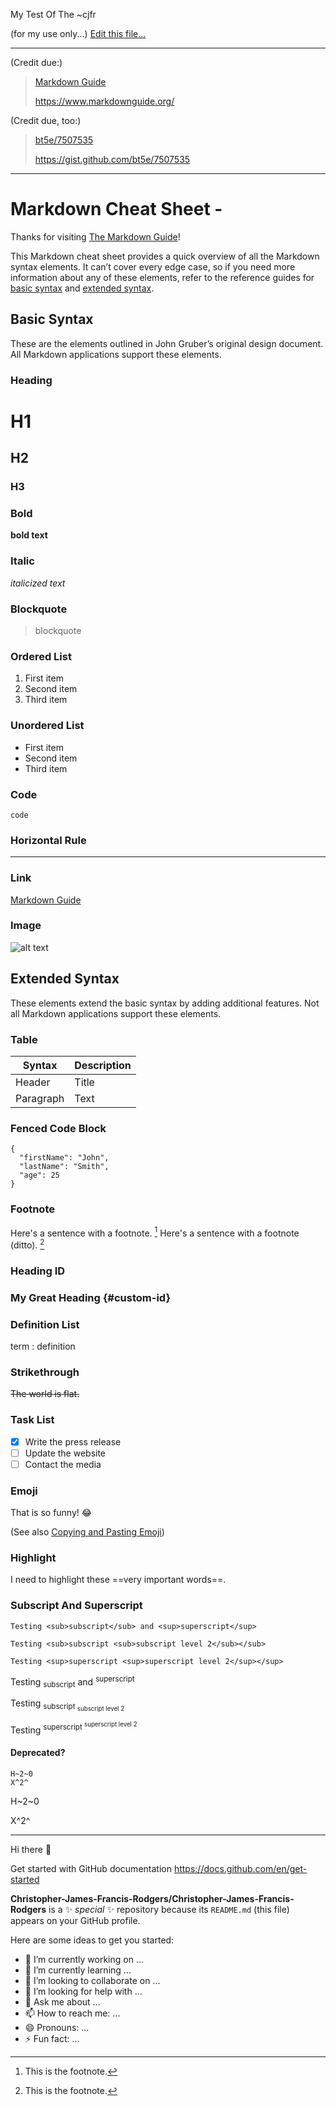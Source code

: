 My Test Of The ~cjfr

(for my use only...)
[Edit this file...](https://github.com/Christopher-James-Francis-Rodgers/Christopher-James-Francis-Rodgers/edit/main/README.md)

---

(Credit due:) 

> [Markdown Guide](https://www.markdownguide.org)
> 
> https://www.markdownguide.org/

(Credit due, too:)

> [bt5e/7507535](https://gist.github.com/bt5e/7507535)
>
> https://gist.github.com/bt5e/7507535



---

# Markdown Cheat Sheet - 

Thanks for visiting [The Markdown Guide](https://www.markdownguide.org)!

This Markdown cheat sheet provides a quick overview of all the Markdown syntax elements. It can’t cover every edge case, so if you need more information about any of these elements, refer to the reference guides for [basic syntax](https://www.markdownguide.org/basic-syntax) and [extended syntax](https://www.markdownguide.org/extended-syntax).

## Basic Syntax

These are the elements outlined in John Gruber’s original design document. All Markdown applications support these elements.

### Heading

# H1
## H2
### H3

### Bold

**bold text**

### Italic

*italicized text*

### Blockquote

> blockquote

### Ordered List

1. First item
2. Second item
3. Third item

### Unordered List

- First item
- Second item
- Third item

### Code

`code`

### Horizontal Rule

---

### Link

[Markdown Guide](https://www.markdownguide.org)

### Image

![alt text](https://www.markdownguide.org/assets/images/tux.png)

## Extended Syntax

These elements extend the basic syntax by adding additional features. Not all Markdown applications support these elements.

### Table

| Syntax | Description |
| ----------- | ----------- |
| Header | Title |
| Paragraph | Text |

### Fenced Code Block

```
{
  "firstName": "John",
  "lastName": "Smith",
  "age": 25
}
```

### Footnote

Here's a sentence with a footnote. [^1]
Here's a sentence with a footnote (ditto). [^1]

[^1]: This is the footnote.

### Heading ID

### My Great Heading {#custom-id}

### Definition List

term
: definition

### Strikethrough

~~The world is flat.~~

### Task List

- [x] Write the press release
- [ ] Update the website
- [ ] Contact the media

### Emoji

That is so funny! :joy:

(See also [Copying and Pasting Emoji](https://www.markdownguide.org/extended-syntax/#copying-and-pasting-emoji))

### Highlight

I need to highlight these ==very important words==.

### Subscript And Superscript

```
Testing <sub>subscript</sub> and <sup>superscript</sup>

Testing <sub>subscript <sub>subscript level 2</sub></sub>

Testing <sup>superscript <sup>superscript level 2</sup></sup>
```

Testing <sub>subscript</sub> and <sup>superscript</sup>

Testing <sub>subscript <sub>subscript level 2</sub></sub>

Testing <sup>superscript <sup>superscript level 2</sup></sup>


#### Deprecated? 

```
H~2~0
X^2^
```

H~2~0

X^2^

---



Hi there 👋

Get started with GitHub documentation
https://docs.github.com/en/get-started

<!-- -->
**Christopher-James-Francis-Rodgers/Christopher-James-Francis-Rodgers** is a ✨ _special_ ✨ repository because its `README.md` (this file) appears on your GitHub profile.

Here are some ideas to get you started:

- 🔭 I’m currently working on ...
- 🌱 I’m currently learning ...
- 👯 I’m looking to collaborate on ...
- 🤔 I’m looking for help with ...
- 💬 Ask me about ...
- 📫 How to reach me: ...
- 😄 Pronouns: ...
- ⚡ Fun fact: ...
<!-- -->
